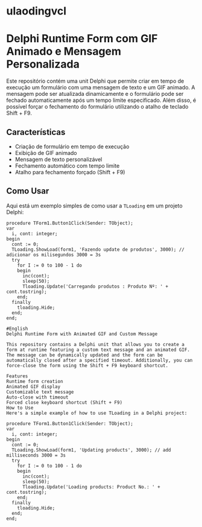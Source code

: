 # ulaodingvcl
# Delphi Runtime Form com GIF Animado e Mensagem Personalizada

Este repositório contém uma unit Delphi que permite criar em tempo de execução um formulário com uma mensagem de texto e um GIF animado. A mensagem pode ser atualizada dinamicamente e o formulário pode ser fechado automaticamente após um tempo limite especificado. Além disso, é possível forçar o fechamento do formulário utilizando o atalho de teclado Shift + F9.

## Características

- Criação de formulário em tempo de execução
- Exibição de GIF animado
- Mensagem de texto personalizável
- Fechamento automático com tempo limite
- Atalho para fechamento forçado (Shift + F9)

## Como Usar

Aqui está um exemplo simples de como usar a `TLoading` em um projeto Delphi:

```delphi
procedure TForm1.Button1Click(Sender: TObject);
var
  i, cont: integer;
begin
  cont := 0;
  TLoading.ShowLoad(form1, 'Fazendo update de produtos', 3000); // adicionar os milisegundos 3000 = 3s
  try
    for I := 0 to 100 - 1 do
    begin
      inc(cont);
      sleep(50);
      Tloading.Update('Carregando produtos : Produto Nº: ' + cont.tostring);
    end;
  finally
    tloading.Hide;
  end;
end;

#English
Delphi Runtime Form with Animated GIF and Custom Message

This repository contains a Delphi unit that allows you to create a form at runtime featuring a custom text message and an animated GIF. The message can be dynamically updated and the form can be automatically closed after a specified timeout. Additionally, you can force-close the form using the Shift + F9 keyboard shortcut.

Features
Runtime form creation
Animated GIF display
Customizable text message
Auto-close with timeout
Forced close keyboard shortcut (Shift + F9)
How to Use
Here's a simple example of how to use TLoading in a Delphi project:

procedure TForm1.Button1Click(Sender: TObject);
var
  i, cont: integer;
begin
  cont := 0;
  TLoading.ShowLoad(form1, 'Updating products', 3000); // add milliseconds 3000 = 3s
  try
    for I := 0 to 100 - 1 do
    begin
      inc(cont);
      sleep(50);
      Tloading.Update('Loading products: Product No.: ' + cont.tostring);
    end;
  finally
    tloading.Hide;
  end;
end;

